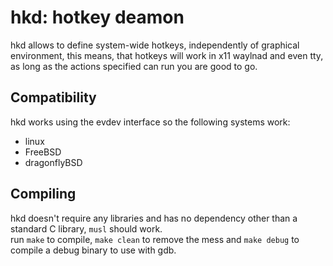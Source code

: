 # hkd: hotkey deamon
hkd allows to define system-wide hotkeys, independently of graphical environment,
this means, that hotkeys will work in x11 waylnad and even tty, as long as the
actions specified can run you are good to go.

## Compatibility
hkd works using the evdev interface so the following systems work:
* linux
* FreeBSD
* dragonflyBSD

## Compiling
hkd doesn't require any libraries and has no dependency other than a standard C
library, `musl` should work.\
run `make` to compile, `make clean` to remove the mess and `make debug` to compile
a debug binary to use with gdb.
